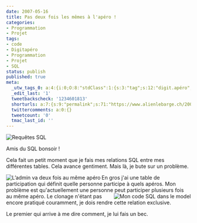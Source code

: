```yaml
---
date: 2007-05-16
title: Pas deux fois les mêmes à l'apéro !
categories:
- Programmation
- Projet
tags:
- code
- Digitapéro
- Programmation
- Projet
- SQL
status: publish
published: true
meta:
  _utw_tags_0: a:4:{i:0;O:8:"stdClass":1:{s:3:"tag";s:12:"digit.apéro";}i:1;O:8:"stdClass":1:{s:3:"tag";s:13:"Programmation";}i:2;O:8:"stdClass":1:{s:3:"tag";s:6:"Projet";}i:3;O:8:"stdClass":1:{s:3:"tag";s:3:"SQL";}}
  _edit_last: '1'
  tweetbackscheck: '1234601813'
  shorturls: a:7:{s:9:"permalink";s:71:"https://www.alienlebarge.ch/2007/05/16/pas-deux-fois-les-memes-a-lapero/";s:7:"tinyurl";s:25:"https://tinyurl.com/cm3zjq";s:4:"isgd";s:17:"https://is.gd/iobZ";s:5:"bitly";s:18:"https://bit.ly/gdgn";s:5:"snipr";s:22:"https://snipr.com/bausc";s:5:"snurl";s:22:"https://snurl.com/bausc";s:7:"snipurl";s:24:"https://snipurl.com/bausc";}
  twittercomments: a:0:{}
  tweetcount: '0'
  tmac_last_id: ''
---
```

<img src="https://dlgjp9x71cipk.cloudfront.net/2007/05/exclusiviteapero.JPG" alt="Requêtes SQL" />

Amis du SQL bonsoir !

Cela fait un petit moment que je fais mes relations SQL entre mes différentes tables. Cela avance gentiment.  Mais là, je bute sur un problème.

<!--more-->

<a title="L’admin va deux fois au même apéro" href="https://dlgjp9x71cipk.cloudfront.net/2007/05/exclusiviteapero2.png"><img title="L’admin va deux fois au même apéro" src="https://dlgjp9x71cipk.cloudfront.net/2007/05/exclusiviteapero2.miniature.png" alt="L’admin va deux fois au même apéro" align="left" /></a>En gros j'ai une table de participation qui définit quelle personne participe à quels apéros. Mon problème est qu'actuellement une personne peut participer plusieurs fois au même apéro. <a title="Mon code SQL dans le model" href="https://dlgjp9x71cipk.cloudfront.net/2007/05/exclusiviteapero3.png"><img title="Mon code SQL dans le model" src="https://dlgjp9x71cipk.cloudfront.net/2007/05/exclusiviteapero3.miniature.png" alt="Mon code SQL dans le model" align="right" /></a>Le clonage n'étant pas encore pratiqué couramment, je dois rendre cette relation exclusive.

Le premier qui arrive à me dire comment, je lui fais un bec.
